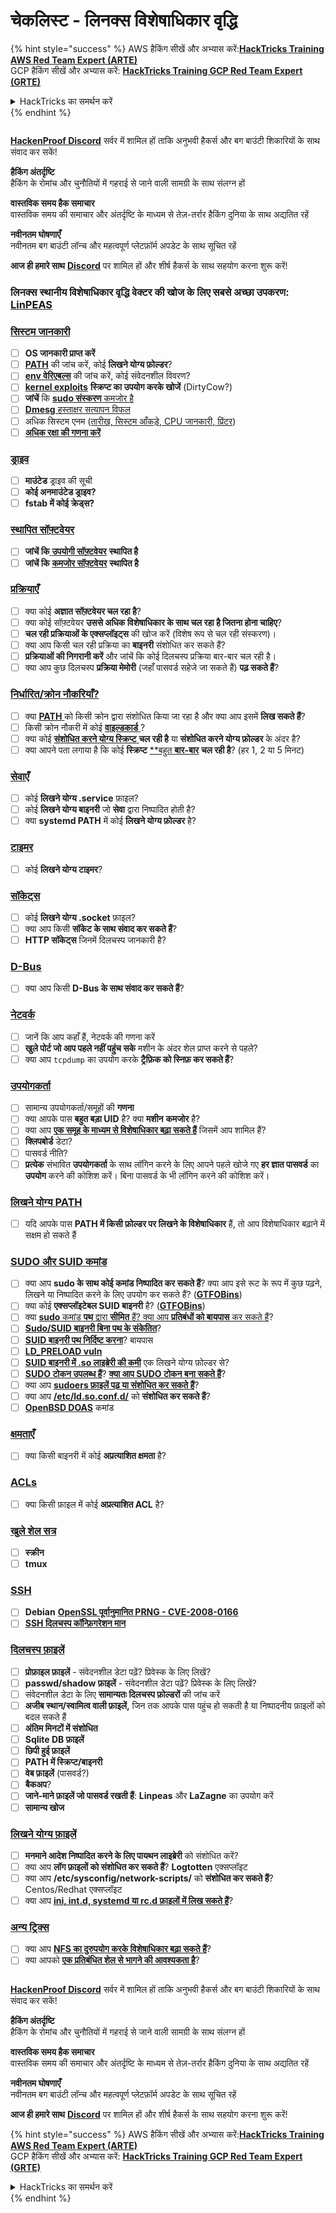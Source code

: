 # चेकलिस्ट - लिनक्स विशेषाधिकार वृद्धि

{% hint style="success" %}
AWS हैकिंग सीखें और अभ्यास करें:<img src="/.gitbook/assets/arte.png" alt="" data-size="line">[**HackTricks Training AWS Red Team Expert (ARTE)**](https://training.hacktricks.xyz/courses/arte)<img src="/.gitbook/assets/arte.png" alt="" data-size="line">\
GCP हैकिंग सीखें और अभ्यास करें: <img src="/.gitbook/assets/grte.png" alt="" data-size="line">[**HackTricks Training GCP Red Team Expert (GRTE)**<img src="/.gitbook/assets/grte.png" alt="" data-size="line">](https://training.hacktricks.xyz/courses/grte)

<details>

<summary>HackTricks का समर्थन करें</summary>

* [**सदस्यता योजनाओं**](https://github.com/sponsors/carlospolop) की जांच करें!
* **💬 [**Discord समूह**](https://discord.gg/hRep4RUj7f) या [**टेलीग्राम समूह**](https://t.me/peass) में शामिल हों या **Twitter** 🐦 पर हमें **फॉलो** करें [**@hacktricks\_live**](https://twitter.com/hacktricks\_live)**.**
* **हैकिंग ट्रिक्स साझा करें और** [**HackTricks**](https://github.com/carlospolop/hacktricks) और [**HackTricks Cloud**](https://github.com/carlospolop/hacktricks-cloud) गिटहब रिपोजिटरी में PR सबमिट करें।

</details>
{% endhint %}

<figure><img src="../.gitbook/assets/image (380).png" alt=""><figcaption></figcaption></figure>

[**HackenProof Discord**](https://discord.com/invite/N3FrSbmwdy) सर्वर में शामिल हों ताकि अनुभवी हैकर्स और बग बाउंटी शिकारियों के साथ संवाद कर सकें!

**हैकिंग अंतर्दृष्टि**\
हैकिंग के रोमांच और चुनौतियों में गहराई से जाने वाली सामग्री के साथ संलग्न हों

**वास्तविक समय हैक समाचार**\
वास्तविक समय की समाचार और अंतर्दृष्टि के माध्यम से तेज़-तर्रार हैकिंग दुनिया के साथ अद्यतित रहें

**नवीनतम घोषणाएँ**\
नवीनतम बग बाउंटी लॉन्च और महत्वपूर्ण प्लेटफ़ॉर्म अपडेट के साथ सूचित रहें

**आज ही हमारे साथ** [**Discord**](https://discord.com/invite/N3FrSbmwdy) पर शामिल हों और शीर्ष हैकर्स के साथ सहयोग करना शुरू करें!

### **लिनक्स स्थानीय विशेषाधिकार वृद्धि वेक्टर की खोज के लिए सबसे अच्छा उपकरण:** [**LinPEAS**](https://github.com/carlospolop/privilege-escalation-awesome-scripts-suite/tree/master/linPEAS)

### [सिस्टम जानकारी](privilege-escalation/#system-information)

* [ ] **OS जानकारी प्राप्त करें**
* [ ] [**PATH**](privilege-escalation/#path) की जांच करें, कोई **लिखने योग्य फ़ोल्डर**?
* [ ] [**env वेरिएबल्स**](privilege-escalation/#env-info) की जांच करें, कोई संवेदनशील विवरण?
* [ ] [**kernel exploits**](privilege-escalation/#kernel-exploits) **स्क्रिप्ट का उपयोग करके खोजें** (DirtyCow?)
* [ ] **जांचें** कि [**sudo संस्करण** कमजोर है](privilege-escalation/#sudo-version)
* [ ] [**Dmesg** हस्ताक्षर सत्यापन विफल](privilege-escalation/#dmesg-signature-verification-failed)
* [ ] अधिक सिस्टम एनम ([तारीख, सिस्टम आँकड़े, CPU जानकारी, प्रिंटर](privilege-escalation/#more-system-enumeration))
* [ ] [**अधिक रक्षा की गणना करें**](privilege-escalation/#enumerate-possible-defenses)

### [ड्राइव](privilege-escalation/#drives)

* [ ] **माउंटेड** ड्राइव की सूची
* [ ] **कोई अनमाउंटेड ड्राइव?**
* [ ] **fstab में कोई क्रेड्स?**

### [**स्थापित सॉफ़्टवेयर**](privilege-escalation/#installed-software)

* [ ] **जांचें कि**[ **उपयोगी सॉफ़्टवेयर**](privilege-escalation/#useful-software) **स्थापित है**
* [ ] **जांचें कि** [**कमजोर सॉफ़्टवेयर**](privilege-escalation/#vulnerable-software-installed) **स्थापित है**

### [प्रक्रियाएँ](privilege-escalation/#processes)

* [ ] क्या कोई **अज्ञात सॉफ़्टवेयर चल रहा है**?
* [ ] क्या कोई सॉफ़्टवेयर **उससे अधिक विशेषाधिकार के साथ चल रहा है जितना होना चाहिए**?
* [ ] **चल रही प्रक्रियाओं के एक्सप्लॉइट्स** की खोज करें (विशेष रूप से चल रही संस्करण)।
* [ ] क्या आप किसी चल रही प्रक्रिया का **बाइनरी** संशोधित कर सकते हैं?
* [ ] **प्रक्रियाओं की निगरानी करें** और जांचें कि कोई दिलचस्प प्रक्रिया बार-बार चल रही है।
* [ ] क्या आप कुछ दिलचस्प **प्रक्रिया मेमोरी** (जहाँ पासवर्ड सहेजे जा सकते हैं) **पढ़ सकते हैं**?

### [निर्धारित/क्रोन नौकरियाँ?](privilege-escalation/#scheduled-jobs)

* [ ] क्या [**PATH** ](privilege-escalation/#cron-path) को किसी क्रोन द्वारा संशोधित किया जा रहा है और क्या आप इसमें **लिख सकते हैं**?
* [ ] किसी क्रोन नौकरी में कोई [**वाइल्डकार्ड** ](privilege-escalation/#cron-using-a-script-with-a-wildcard-wildcard-injection)?
* [ ] क्या कोई [**संशोधित करने योग्य स्क्रिप्ट** ](privilege-escalation/#cron-script-overwriting-and-symlink) **चल रही है** या **संशोधित करने योग्य फ़ोल्डर** के अंदर है?
* [ ] क्या आपने पता लगाया है कि कोई **स्क्रिप्ट** [**बहुत **बार-बार**](privilege-escalation/#frequent-cron-jobs) **चल रही है**? (हर 1, 2 या 5 मिनट)

### [सेवाएँ](privilege-escalation/#services)

* [ ] कोई **लिखने योग्य .service** फ़ाइल?
* [ ] कोई **लिखने योग्य बाइनरी** जो **सेवा** द्वारा निष्पादित होती है?
* [ ] क्या **systemd PATH** में कोई **लिखने योग्य फ़ोल्डर** है?

### [टाइमर](privilege-escalation/#timers)

* [ ] कोई **लिखने योग्य टाइमर**?

### [सॉकेट्स](privilege-escalation/#sockets)

* [ ] कोई **लिखने योग्य .socket** फ़ाइल?
* [ ] क्या आप किसी **सॉकेट के साथ संवाद कर सकते हैं**?
* [ ] **HTTP सॉकेट्स** जिनमें दिलचस्प जानकारी है?

### [D-Bus](privilege-escalation/#d-bus)

* [ ] क्या आप किसी **D-Bus के साथ संवाद कर सकते हैं**?

### [नेटवर्क](privilege-escalation/#network)

* [ ] जानें कि आप कहाँ हैं, नेटवर्क की गणना करें
* [ ] **खुले पोर्ट जो आप पहले नहीं पहुंच सके** मशीन के अंदर शेल प्राप्त करने से पहले?
* [ ] क्या आप `tcpdump` का उपयोग करके **ट्रैफ़िक को स्निफ़ कर सकते हैं**?

### [उपयोगकर्ता](privilege-escalation/#users)

* [ ] सामान्य उपयोगकर्ता/समूहों की **गणना**
* [ ] क्या आपके पास **बहुत बड़ा UID** है? क्या **मशीन** **कमजोर** है?
* [ ] क्या आप [**एक समूह के माध्यम से विशेषाधिकार बढ़ा सकते हैं**](privilege-escalation/interesting-groups-linux-pe/) जिसमें आप शामिल हैं?
* [ ] **क्लिपबोर्ड** डेटा?
* [ ] पासवर्ड नीति?
* [ ] **प्रत्येक** संभावित **उपयोगकर्ता** के साथ लॉगिन करने के लिए आपने पहले खोजे गए **हर ज्ञात पासवर्ड** का **उपयोग** करने की कोशिश करें। बिना पासवर्ड के भी लॉगिन करने की कोशिश करें।

### [लिखने योग्य PATH](privilege-escalation/#writable-path-abuses)

* [ ] यदि आपके पास **PATH में किसी फ़ोल्डर पर लिखने के विशेषाधिकार** हैं, तो आप विशेषाधिकार बढ़ाने में सक्षम हो सकते हैं

### [SUDO और SUID कमांड](privilege-escalation/#sudo-and-suid)

* [ ] क्या आप **sudo के साथ कोई कमांड निष्पादित कर सकते हैं**? क्या आप इसे रूट के रूप में कुछ पढ़ने, लिखने या निष्पादित करने के लिए उपयोग कर सकते हैं? ([**GTFOBins**](https://gtfobins.github.io))
* [ ] क्या कोई **एक्सप्लॉइटेबल SUID बाइनरी** है? ([**GTFOBins**](https://gtfobins.github.io))
* [ ] क्या [**sudo** कमांड **पथ** द्वारा **सीमित** हैं? क्या आप **प्रतिबंधों को बायपास** कर सकते हैं](privilege-escalation/#sudo-execution-bypassing-paths)?
* [ ] [**Sudo/SUID बाइनरी बिना पथ के संकेतित**](privilege-escalation/#sudo-command-suid-binary-without-command-path)?
* [ ] [**SUID बाइनरी पथ निर्दिष्ट करना**](privilege-escalation/#suid-binary-with-command-path)? बायपास
* [ ] [**LD\_PRELOAD vuln**](privilege-escalation/#ld\_preload)
* [ ] [**SUID बाइनरी में .so लाइब्रेरी की कमी**](privilege-escalation/#suid-binary-so-injection) एक लिखने योग्य फ़ोल्डर से?
* [ ] [**SUDO टोकन उपलब्ध हैं**](privilege-escalation/#reusing-sudo-tokens)? [**क्या आप SUDO टोकन बना सकते हैं**](privilege-escalation/#var-run-sudo-ts-less-than-username-greater-than)?
* [ ] क्या आप [**sudoers फ़ाइलें पढ़ या संशोधित कर सकते हैं**](privilege-escalation/#etc-sudoers-etc-sudoers-d)?
* [ ] क्या आप [**/etc/ld.so.conf.d/**](privilege-escalation/#etc-ld-so-conf-d) को **संशोधित कर सकते हैं**?
* [ ] [**OpenBSD DOAS**](privilege-escalation/#doas) कमांड

### [क्षमताएँ](privilege-escalation/#capabilities)

* [ ] क्या किसी बाइनरी में कोई **अप्रत्याशित क्षमता** है?

### [ACLs](privilege-escalation/#acls)

* [ ] क्या किसी फ़ाइल में कोई **अप्रत्याशित ACL** है?

### [खुले शेल सत्र](privilege-escalation/#open-shell-sessions)

* [ ] **स्क्रीन**
* [ ] **tmux**

### [SSH](privilege-escalation/#ssh)

* [ ] **Debian** [**OpenSSL पूर्वानुमानित PRNG - CVE-2008-0166**](privilege-escalation/#debian-openssl-predictable-prng-cve-2008-0166)
* [ ] [**SSH दिलचस्प कॉन्फ़िगरेशन मान**](privilege-escalation/#ssh-interesting-configuration-values)

### [दिलचस्प फ़ाइलें](privilege-escalation/#interesting-files)

* [ ] **प्रोफ़ाइल फ़ाइलें** - संवेदनशील डेटा पढ़ें? प्रिवेस्क के लिए लिखें?
* [ ] **passwd/shadow फ़ाइलें** - संवेदनशील डेटा पढ़ें? प्रिवेस्क के लिए लिखें?
* [ ] संवेदनशील डेटा के लिए **सामान्यतः दिलचस्प फ़ोल्डरों** की जांच करें
* [ ] **अजीब स्थान/स्वामित्व वाली फ़ाइलें,** जिन तक आपके पास पहुंच हो सकती है या निष्पादनीय फ़ाइलों को बदल सकते हैं
* [ ] **अंतिम मिनटों में संशोधित**
* [ ] **Sqlite DB फ़ाइलें**
* [ ] **छिपी हुई फ़ाइलें**
* [ ] **PATH में स्क्रिप्ट/बाइनरी**
* [ ] **वेब फ़ाइलें** (पासवर्ड?)
* [ ] **बैकअप**?
* [ ] **जाने-माने फ़ाइलें जो पासवर्ड रखती हैं**: **Linpeas** और **LaZagne** का उपयोग करें
* [ ] **सामान्य खोज**

### [**लिखने योग्य फ़ाइलें**](privilege-escalation/#writable-files)

* [ ] **मनमाने आदेश निष्पादित करने के लिए पायथन लाइब्रेरी** को संशोधित करें?
* [ ] क्या आप **लॉग फ़ाइलों को संशोधित कर सकते हैं**? **Logtotten** एक्सप्लॉइट
* [ ] क्या आप **/etc/sysconfig/network-scripts/** को **संशोधित कर सकते हैं**? Centos/Redhat एक्सप्लॉइट
* [ ] क्या आप [**ini, int.d, systemd या rc.d फ़ाइलों में लिख सकते हैं**](privilege-escalation/#init-init-d-systemd-and-rc-d)?

### [**अन्य ट्रिक्स**](privilege-escalation/#other-tricks)

* [ ] क्या आप [**NFS का दुरुपयोग करके विशेषाधिकार बढ़ा सकते हैं**](privilege-escalation/#nfs-privilege-escalation)?
* [ ] क्या आपको [**एक प्रतिबंधित शेल से भागने की आवश्यकता है**](privilege-escalation/#escaping-from-restricted-shells)?

<figure><img src="../.gitbook/assets/image (380).png" alt=""><figcaption></figcaption></figure>

[**HackenProof Discord**](https://discord.com/invite/N3FrSbmwdy) सर्वर में शामिल हों ताकि अनुभवी हैकर्स और बग बाउंटी शिकारियों के साथ संवाद कर सकें!

**हैकिंग अंतर्दृष्टि**\
हैकिंग के रोमांच और चुनौतियों में गहराई से जाने वाली सामग्री के साथ संलग्न हों

**वास्तविक समय हैक समाचार**\
वास्तविक समय की समाचार और अंतर्दृष्टि के माध्यम से तेज़-तर्रार हैकिंग दुनिया के साथ अद्यतित रहें

**नवीनतम घोषणाएँ**\
नवीनतम बग बाउंटी लॉन्च और महत्वपूर्ण प्लेटफ़ॉर्म अपडेट के साथ सूचित रहें

**आज ही हमारे साथ** [**Discord**](https://discord.com/invite/N3FrSbmwdy) पर शामिल हों और शीर्ष हैकर्स के साथ सहयोग करना शुरू करें!

{% hint style="success" %}
AWS हैकिंग सीखें और अभ्यास करें:<img src="/.gitbook/assets/arte.png" alt="" data-size="line">[**HackTricks Training AWS Red Team Expert (ARTE)**](https://training.hacktricks.xyz/courses/arte)<img src="/.gitbook/assets/arte.png" alt="" data-size="line">\
GCP हैकिंग सीखें और अभ्यास करें: <img src="/.gitbook/assets/grte.png" alt="" data-size="line">[**HackTricks Training GCP Red Team Expert (GRTE)**<img src="/.gitbook/assets/grte.png" alt="" data-size="line">](https://training.hacktricks.xyz/courses/grte)

<details>

<summary>HackTricks का समर्थन करें</summary>

* [**सदस्यता योजनाओं**](https://github.com/sponsors/carlospolop) की जांच करें!
* **💬 [**Discord समूह**](https://discord.gg/hRep4RUj7f) या [**टेलीग्राम समूह**](https://t.me/peass) में शामिल हों या **Twitter** 🐦 पर हमें **फॉलो** करें [**@hacktricks\_live**](https://twitter.com/hacktricks\_live)**.**
* **हैकिंग ट्रिक्स साझा करें और** [**HackTricks**](https://github.com/carlospolop/hacktricks) और [**HackTricks Cloud**](https://github.com/carlospolop/hacktricks-cloud) गिटहब रिपोजिटरी में PR सबमिट करें।

</details>
{% endhint %}

